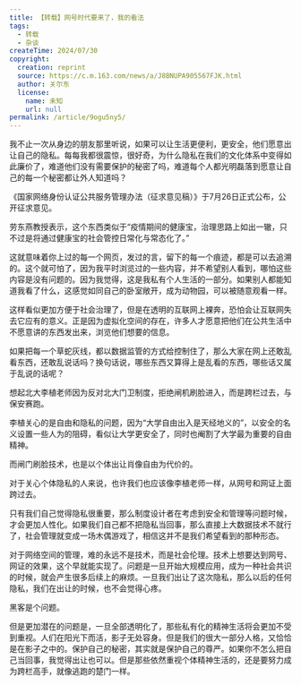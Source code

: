 ```yaml
---
title: 【转载】网号时代要来了，我的看法
tags:
  - 转载
  - 杂谈
createTime: 2024/07/30
copyright:
  creation: reprint
  source: https://c.m.163.com/news/a/J8BNUPA905567FJK.html
  author: 关尔东
  license:
    name: 未知
    url: null
permalink: /article/9ogu5ny5/
---
```


我不止一次从身边的朋友那里听说，如果可以让生活更便利，更安全，他们愿意出让自己的隐私。每每我都很震惊，很好奇，为什么隐私在我们的文化体系中变得如此廉价了，难道他们没有需要保护的秘密了吗，难道每个人都光明磊落到愿意让自己的每一个秘密都让外人知道吗？

《国家网络身份认证公共服务管理办法（征求意见稿）》于7月26日正式公布，公开征求意见。

劳东燕教授表示，这个东西类似于“疫情期间的健康宝，治理思路上如出一辙，只不过是将通过健康宝的社会管控日常化与常态化了。”

这就意味着你上过的每一个网页，发过的言，留下的每一个痕迹，都是可以去追溯的。这个就可怕了，因为我平时浏览过的一些内容，并不希望别人看到，哪怕这些内容是没有问题的。因为我觉得，这是我私有个人生活的一部分。如果别人都能知道我看了什么，这感觉如同自己的卧室敞开，成为动物园，可以被随意观看一样。

这样看似更加方便于社会治理了，但是在透明的互联网上裸奔，恐怕会让互联网失去它应有的意义。正是因为虚拟化空间的存在，许多人才愿意把他们在公共生活中不愿意讲的东西发出来，浏览他们想要的信息。

如果把每一个草蛇灰线，都以数据监管的方式给控制住了，那么大家在网上还敢乱看东西，还敢乱说话吗？换句话说，哪些东西又算得上是乱看的东西，哪些话又属于乱说的话呢？

想起北大李植老师因为反对北大门卫制度，拒绝闸机刷脸进入，而是跨栏过去，与保安赛跑。

李植关心的是自由和隐私的问题，因为“大学自由出入是天经地义的”，以安全的名义设置一些人为的阻碍，看似让大学更安全了，同时也阉割了大学最为重要的自由精神。

而闸门刷脸技术，也是以个体出让肖像自由为代价的。

对于关心个体隐私的人来说，也许我们也应该像李植老师一样，从网号和网证上面跨过去。

只有我们自己觉得隐私很重要，那么制度设计者在考虑到安全和管理等问题时候，才会更加人性化。如果我们自己都不把隐私当回事，那么直接上大数据技术不就行了，社会管理就变成一场木偶游戏了，相信这并不是我们希望看到的那种形态。

对于网络空间的管理，难的永远不是技术，而是社会伦理。技术上想要达到网号、网证的效果，这个早就能实现了。问题是一旦开始大规模应用，成为一种社会共识的时候，就会产生很多后续上的麻烦。一旦我们出让了这次隐私，那么以后的任何隐私，我们在出让的时候，也不会觉得心疼。

黑客是个问题。

但是更加潜在的问题是，一旦全部透明化了，那些私有化的精神生活将会更加不受到重视。人们在阳光下而活，影子无处容身。但是我们的很大一部分人格，又恰恰是在影子之中的。保护自己的秘密，其实就是保护自己的尊严。如果你不怎么把自己当回事，我觉得出让也可以。但是那些依然重视个体精神生活的，还是要努力成为跨栏高手，就像逃跑的楚门一样。
